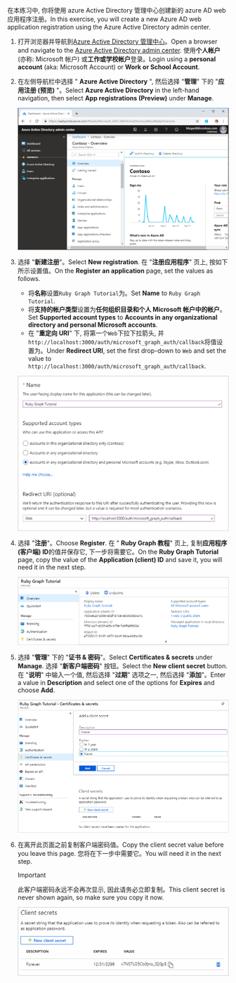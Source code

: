 <!-- markdownlint-disable MD002 MD041 -->

<span data-ttu-id="08ad9-101">在本练习中, 你将使用 azure Active Directory 管理中心创建新的 azure AD web 应用程序注册。</span><span class="sxs-lookup"><span data-stu-id="08ad9-101">In this exercise, you will create a new Azure AD web application registration using the Azure Active Directory admin center.</span></span>

1. <span data-ttu-id="08ad9-102">打开浏览器并导航到[Azure Active Directory 管理中心](https://aad.portal.azure.com)。</span><span class="sxs-lookup"><span data-stu-id="08ad9-102">Open a browser and navigate to the [Azure Active Directory admin center](https://aad.portal.azure.com).</span></span> <span data-ttu-id="08ad9-103">使用**个人帐户**(亦称: Microsoft 帐户) 或**工作或学校帐户**登录。</span><span class="sxs-lookup"><span data-stu-id="08ad9-103">Login using a **personal account** (aka: Microsoft Account) or **Work or School Account**.</span></span>

1. <span data-ttu-id="08ad9-104">在左侧导航栏中选择 " **Azure Active Directory** ", 然后选择 "**管理**" 下的 "**应用注册 (预览)** "。</span><span class="sxs-lookup"><span data-stu-id="08ad9-104">Select **Azure Active Directory** in the left-hand navigation, then select **App registrations (Preview)** under **Manage**.</span></span>

    ![<span data-ttu-id="08ad9-105">应用注册的屏幕截图</span><span class="sxs-lookup"><span data-stu-id="08ad9-105">A screenshot of the App registrations</span></span> ](./images/aad-portal-app-registrations.png)

1. <span data-ttu-id="08ad9-106">选择 "**新建注册**"。</span><span class="sxs-lookup"><span data-stu-id="08ad9-106">Select **New registration**.</span></span> <span data-ttu-id="08ad9-107">在 "**注册应用程序**" 页上, 按如下所示设置值。</span><span class="sxs-lookup"><span data-stu-id="08ad9-107">On the **Register an application** page, set the values as follows.</span></span>

    - <span data-ttu-id="08ad9-108">将**名称**设置`Ruby Graph Tutorial`为。</span><span class="sxs-lookup"><span data-stu-id="08ad9-108">Set **Name** to `Ruby Graph Tutorial`.</span></span>
    - <span data-ttu-id="08ad9-109">将**支持的帐户类型**设置为**任何组织目录和个人 Microsoft 帐户中的帐户**。</span><span class="sxs-lookup"><span data-stu-id="08ad9-109">Set **Supported account types** to **Accounts in any organizational directory and personal Microsoft accounts**.</span></span>
    - <span data-ttu-id="08ad9-110">在 "**重定向 URI**" 下, 将第一个`Web`下拉下拉箭头, 并`http://localhost:3000/auth/microsoft_graph_auth/callback`将值设置为。</span><span class="sxs-lookup"><span data-stu-id="08ad9-110">Under **Redirect URI**, set the first drop-down to `Web` and set the value to `http://localhost:3000/auth/microsoft_graph_auth/callback`.</span></span>

    !["注册应用程序" 页的屏幕截图](./images/aad-register-an-app.png)

1. <span data-ttu-id="08ad9-112">选择 "**注册**"。</span><span class="sxs-lookup"><span data-stu-id="08ad9-112">Choose **Register**.</span></span> <span data-ttu-id="08ad9-113">在 " **Ruby Graph 教程**" 页上, 复制**应用程序 (客户端) ID**的值并保存它, 下一步将需要它。</span><span class="sxs-lookup"><span data-stu-id="08ad9-113">On the **Ruby Graph Tutorial** page, copy the value of the **Application (client) ID** and save it, you will need it in the next step.</span></span>

    ![新应用注册的应用程序 ID 的屏幕截图](./images/aad-application-id.png)

1. <span data-ttu-id="08ad9-115">选择 "**管理**" 下的 "**证书 & 密码**"。</span><span class="sxs-lookup"><span data-stu-id="08ad9-115">Select **Certificates & secrets** under **Manage**.</span></span> <span data-ttu-id="08ad9-116">选择 "**新客户端密码**" 按钮。</span><span class="sxs-lookup"><span data-stu-id="08ad9-116">Select the **New client secret** button.</span></span> <span data-ttu-id="08ad9-117">在 "**说明**" 中输入一个值, 然后选择 "**过期**" 选项之一, 然后选择 "**添加**"。</span><span class="sxs-lookup"><span data-stu-id="08ad9-117">Enter a value in **Description** and select one of the options for **Expires** and choose **Add**.</span></span>

    !["添加客户端密码" 对话框的屏幕截图](./images/aad-new-client-secret.png)

1. <span data-ttu-id="08ad9-119">在离开此页面之前复制客户端密码值。</span><span class="sxs-lookup"><span data-stu-id="08ad9-119">Copy the client secret value before you leave this page.</span></span> <span data-ttu-id="08ad9-120">您将在下一步中需要它。</span><span class="sxs-lookup"><span data-stu-id="08ad9-120">You will need it in the next step.</span></span>

    > [!IMPORTANT]
    > <span data-ttu-id="08ad9-121">此客户端密码永远不会再次显示, 因此请务必立即复制。</span><span class="sxs-lookup"><span data-stu-id="08ad9-121">This client secret is never shown again, so make sure you copy it now.</span></span>

    ![新添加的客户端密码的屏幕截图](./images/aad-copy-client-secret.png)